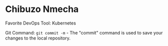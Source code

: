 # Chibuzo Nmecha  

Favorite DevOps Tool: Kubernetes

Git Command: `git commit -m` - The "commit" command is used to save your changes to the local repository.

